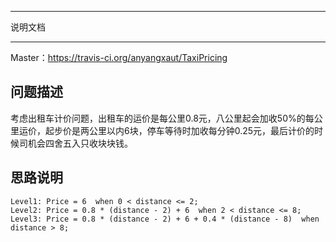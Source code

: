 ****************************************************
说明文档
****************************************************

Master：https://travis-ci.org/anyangxaut/TaxiPricing

## 问题描述

考虑出租车计价问题，出租车的运价是每公里0.8元，八公里起会加收50%的每公里运价，起步价是两公里以内6块，停车等待时加收每分钟0.25元，最后计价的时候司机会四舍五入只收块块钱。

## 思路说明

	Level1: Price = 6  when 0 < distance <= 2;
	Level2: Price = 0.8 * (distance - 2) + 6  when 2 < distance <= 8;
	Level3: Price = 0.8 * (distance - 2) + 6 + 0.4 * (distance - 8)  when distance > 8;



